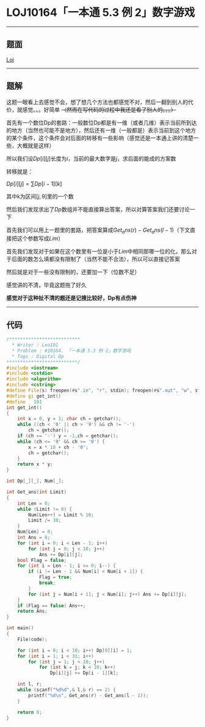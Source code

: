 # LOJ10164「一本通 5.3 例 2」数字游戏

---

## 题面

[Loj](https://loj.ac/problem/10164)

---

## 题解

这题一眼看上去感觉不会，想了想几个方法也都感觉不对，然后一翻到别人的代价，就感觉。。。好简单 ~~（然而在写代码的过程中我还是看了别人的。。。）~~

首先有一个数位Dp的套路：一般数位Dp都是有一维（或者几维）表示当前所到达的地方（当然也可能不是地方），然后还有一维（一般都是）表示当前到这个地方的某个条件，这个条件会对后面的转移有一些影响（感觉还是一本通上讲的清楚一些，大概就是这样）

所以我们设$Dp[i][j]$长度为$i$，当前的最大数字是$j$，求后面的能成的方案数

转移就是：

$Dp[i][j] = \sum{Dp[i - 1][k]}$

其中k为区间$[j, 9]$里的一个数

然后我们发现求出了$Dp$数组并不能直接算出答案，所以对算答案我们还要讨论一下

首先我们可以用上一题里的套路，把答案算成$Get_ans(r) - Get_ans(l - 1)$（下文直接把这个参数写成$Lim$）

首先我们发现对于如果在这个数里有一位是小于$Lim$中相同那哪一位的化，那么对于后面的数怎么填都没有限制了（当然不能不合法），所以可以直接记答案

然后就是对于一些没有限制的，还要加一下（位数不足）

感觉讲的不清，毕竟这题拖了好久

**感觉对于这种扯不清的题还是记搜比较好，Dp有点伤神**

---

## 代码

```c++
/**************************
  * Writer : Leo101
  * Problem : #10164. 「一本通 5.3 例 2」数字游戏
  * Tags : Digital Dp
**************************/
#include <iostream>
#include <cstdio>
#include <algorithm>
#include <cstring>
#define File(s) freopen(#s".in", "r", stdin); freopen(#s".out", "w", stdout)
#define gi get_int()
#define _ 101
int get_int()
{
	int x = 0, y = 1; char ch = getchar();
	while ((ch < '0' || ch > '9') && ch != '-')
		ch = getchar();
	if (ch == '-') y = -1,ch = getchar();
	while (ch <= '9' && ch >= '0') {
		x = x * 10 + ch - '0';
		ch = getchar();
	}
	return x * y;
}

int Dp[_][_], Num[_];

int Get_ans(int Limit)
{
	int Len = 0;
	while (Limit != 0) {
		Num[Len++] = Limit % 10;
		Limit /= 10;
	}
	Num[Len] = 0;
	int Ans = 0;
	for (int i = 0; i < Len - 1; i++)
		for (int j = 0; j < 10; j++)
			Ans += Dp[i][j];
	bool Flag = false;
	for (int i = Len - 1; i >= 0; i--) {
		if (i != Len - 1 && Num[i] < Num[i + 1]) {
			Flag = true;
			break;
		}
		for (int j = Num[i + 1]; j < Num[i]; j++) Ans += Dp[i][j];
	}
	if (Flag == false) Ans++;
	return Ans;
}

int main()
{
	File(code);

	for (int i = 0; i < 10; i++) Dp[0][i] = 1;
	for (int i = 1; i < 31; i++)
		for (int j = 1; j < 10; j++)
			for (int k = j; k < 10; k++)
				Dp[i][j] += Dp[i - 1][k];

	int l, r;
	while (scanf("%d%d",& l,& r) == 2) {
		printf("%d\n", Get_ans(r) - Get_ans(l - 1));
	}

	return 0;
}
```